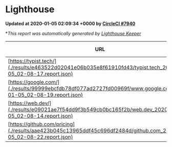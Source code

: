 
# Lighthouse

**Updated at 2020-01-05 02:09:34 +0000 by [CircleCI #7940](https://circleci.com/gh/ItinerisLtd/lighthouse-keeper-example/7940)**

**This report was automatically generated by [Lighthouse Keeper](https://github.com/itinerisltd/lighthouse-keeper)*

| URL | Performance | Accessibility | Best Practices | SEO | PWA | Updated At |
| --- | --- | --- | --- | --- | --- | --- |
| [https://typist.tech/](./results/e463522d02041e06b035e8f61910fd43/typist.tech_2020-01-05_02-08-17.report.json) | 0.98 | 0.92 | 0.79 | 1 | 0.59 | 2020-01-05T02:08:17.130Z |
| [https://google.com/](./results/99999ebcfdb78df077ad2727fd00969f/www.google.com_2020-01-05_02-08-19.report.json) | 0.93 | 0.86 | 0.93 | 0.92 | 0.56 | 2020-01-05T02:08:19.171Z |
| [https://web.dev/](./results/e09021ae7f54dd9f3b549cb0bc165f2b/web.dev_2020-01-05_02-08-14.report.json) | 0.92 | 0.88 | 1 | 1 | 0.93 | 2020-01-05T02:08:14.313Z |
| [https://github.com/pricing](./results/aae423b045c13965ddf45c696df2484d/github.com_2020-01-05_02-08-22.report.json) | 0.7 | 0.93 | 0.93 | 0.9 | 0.56 | 2020-01-05T02:08:22.605Z |
